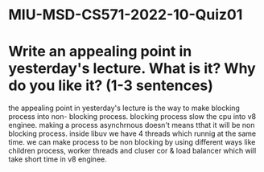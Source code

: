 # MIU-MSD-CS571-2022-10-Quiz01
# Write an appealing point in yesterday's lecture. What is it? Why do you like it? (1-3 sentences)

the appealing point in yesterday's lecture is the way to make blocking process into non- blocking process.
blocking process slow the cpu into v8 enginee. making a process asynchrnous doesn't means tthat it will be non blocking process.
inside libuv we have 4 threads which runnig at the same time. we can make process to be non blocking by using different ways like children process, worker threads and cluser cor & load balancer which will take short time in v8 enginee.
